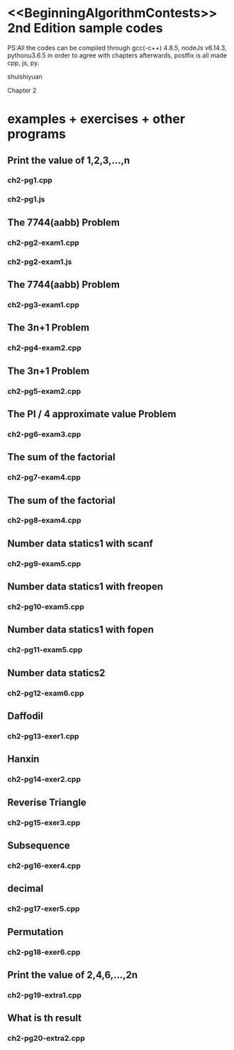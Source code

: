 ﻿&lt;&lt;BeginningAlgorithmContests>> 2nd Edition sample codes
============
PS:All the codes can be compiled through gcc(-c++) 4.8.5, nodeJs v6.14.3, pythonu3.6.5 in order to agree with chapters afterwards, postfix is all made cpp, js, py.

shuishiyuan

Chapter 2

examples + exercises + other programs
==============
## Print the value of 1,2,3,...,n
### ch2-pg1.cpp
### ch2-pg1.js

## The 7744(aabb) Problem
### ch2-pg2-exam1.cpp
### ch2-pg2-exam1.js

## The 7744(aabb) Problem
### ch2-pg3-exam1.cpp

## The 3n+1 Problem
### ch2-pg4-exam2.cpp

## The 3n+1 Problem
### ch2-pg5-exam2.cpp

## The PI / 4 approximate value Problem
### ch2-pg6-exam3.cpp

## The sum of the factorial
### ch2-pg7-exam4.cpp

## The sum of the factorial
### ch2-pg8-exam4.cpp

## Number data statics1 with scanf
### ch2-pg9-exam5.cpp

## Number data statics1 with freopen
### ch2-pg10-exam5.cpp

## Number data statics1 with fopen
### ch2-pg11-exam5.cpp

## Number data statics2
### ch2-pg12-exam6.cpp

## Daffodil
### ch2-pg13-exer1.cpp

## Hanxin
### ch2-pg14-exer2.cpp

## Reverise Triangle
### ch2-pg15-exer3.cpp

## Subsequence
### ch2-pg16-exer4.cpp

## decimal
### ch2-pg17-exer5.cpp

## Permutation
### ch2-pg18-exer6.cpp 

## Print the value of 2,4,6,...,2n
### ch2-pg19-extra1.cpp 

## What is th result
### ch2-pg20-extra2.cpp 

